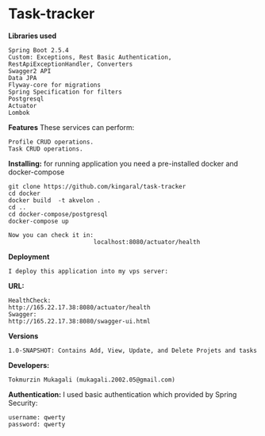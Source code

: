 # Task-tracker
**Libraries used**
    
    Spring Boot 2.5.4
    Custom: Exceptions, Rest Basic Authentication, RestApiExceptionHandler, Converters
    Swagger2 API
    Data JPA
    Flyway-core for migrations
    Spring Specification for filters
    Postgresql
    Actuator
    Lombok
    
**Features**
These services can perform:
    
    Profile CRUD operations.
    Task CRUD operations.

**Installing:**
for running application you need a pre-installed docker and docker-compose 
    
    git clone https://github.com/kingaral/task-tracker
    cd docker 
    docker build  -t akvelon .
    cd ..
    cd docker-compose/postgresql
    docker-compose up
    
    Now you can check it in: 
                            localhost:8080/actuator/health

**Deployment**

    I deploy this application into my vps server:
**URL:** 
    
    HealthCheck:
    http://165.22.17.38:8080/actuator/health
    Swagger:
    http://165.22.17.38:8080/swagger-ui.html
    
**Versions**

    1.0-SNAPSHOT: Contains Add, View, Update, and Delete Projets and tasks


**Developers:** 
    
    Tokmurzin Mukagali (mukagali.2002.05@gmail.com)

**Authentication:**
I used basic authentication which provided by Spring Security:

    username: qwerty
    password: qwerty